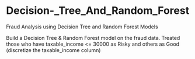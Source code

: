 # Decision-_Tree_And_Random_Forest
Fraud Analysis using Decision Tree and Random Forest Models 

Build a Decision Tree & Random Forest model on the fraud data. 
Treated those who have taxable_income <= 30000 as Risky and others as Good (discretize the taxable_income column)
